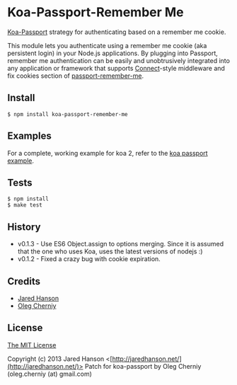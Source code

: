 # Koa-Passport-Remember Me

[Koa-Passport](https://github.com/rkusa/koa-passport) strategy for authenticating based on a
remember me cookie.

This module lets you authenticate using a remember me cookie (aka persistent
login) in your Node.js applications.  By plugging into Passport, remember me
authentication can be easily and unobtrusively integrated into any application
or framework that supports [Connect](http://www.senchalabs.org/connect/)-style
middleware and fix cookies section of [passport-remember-me](https://github.com/jaredhanson/passport-remember-me).

## Install

    $ npm install koa-passport-remember-me


## Examples

For a complete, working example for koa 2, refer to the [koa passport example](https://github.com/ApelSYN/koa-passport-example).

## Tests

    $ npm install
    $ make test
    
## History

  * v0.1.3 - Use ES6 Object.assign to options merging. Since it is assumed that the one who uses Koa, uses the latest versions of nodejs :)
  * v0.1.2 - Fixed a crazy bug with cookie expiration.

## Credits

  - [Jared Hanson](http://github.com/jaredhanson)
  - [Oleg Cherniy](https://github.com/ApelSYN)

## License

[The MIT License](http://opensource.org/licenses/MIT)

Copyright (c) 2013 Jared Hanson <[http://jaredhanson.net/](http://jaredhanson.net/)>
Patch for koa-passport by Oleg Cherniy (oleg.cherniy (at) gmail.com)   

